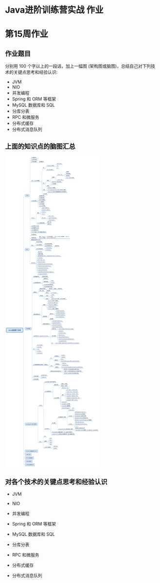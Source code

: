 ﻿# Java进阶训练营实战 作业

# 第15周作业

## 作业题目
分别用 100 个字以上的一段话，加上一幅图 (架构图或脑图)，总结自己对下列技术的关键点思考和经验认识:
- JVM
- NIO
- 并发编程
- Spring 和 ORM 等框架
- MySQL 数据库和 SQL
- 分库分表
- RPC 和微服务
- 分布式缓存
- 分布式消息队列

## 上面的知识点的脑图汇总

![第十五周作业脑图](../zuoye_files/Java训练营十五周.png)

## 对各个技术的关键点思考和经验认识

- JVM

- NIO

- 并发编程

- Spring 和 ORM 等框架

- MySQL 数据库和 SQL

- 分库分表

- RPC 和微服务

- 分布式缓存

- 分布式消息队列
